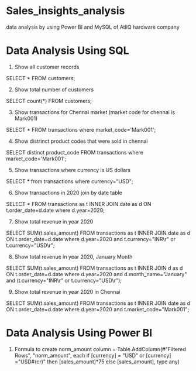 # Sales_insights_analysis
data analysis by using Power BI and MySQL of AtliQ hardware company

# Data Analysis Using SQL
1. Show all customer records

SELECT *
FROM customers;

2. Show total number of customers

SELECT count(*) 
FROM customers;

3. Show transactions for Chennai market (market code for chennai is Mark001)

SELECT * 
FROM transactions 
where market_code='Mark001';

4. Show distrinct product codes that were sold in chennai

SELECT distinct product_code 
FROM transactions 
where market_code='Mark001';

5. Show transactions where currency is US dollars

SELECT * 
from transactions 
where currency="USD";

6. Show transactions in 2020 join by date table

SELECT * 
FROM transactions as t 
INNER JOIN date as d 
ON t.order_date=d.date
where d.year=2020;

7. Show total revenue in year 2020

SELECT SUM(t.sales_amount) 
FROM transactions as t 
INNER JOIN date as d  
ON t.order_date=d.date 
where d.year=2020 and t.currency="INR\r" or t.currency="USD\r";

8. Show total revenue in year 2020, January Month

SELECT SUM(t.sales_amount) 
FROM transactions as t 
INNER JOIN d as d
ON t.order_date=d.date 
where d.year=2020 and d.month_name="January" and (t.currency="INR\r" or t.currency="USD\r");

9. Show total revenue in year 2020 in Chennai

SELECT SUM(t.sales_amount) 
FROM transactions as t 
INNER JOIN date as d 
ON t.order_date=d.date 
where d.year=2020 and t.market_code="Mark001";

 # Data Analysis Using Power BI
1. Formula to create norm_amount column
= Table.AddColumn(#"Filtered Rows", "norm_amount", each if [currency] = "USD" or [currency] ="USD#(cr)" then [sales_amount]*75 else [sales_amount], type any)
